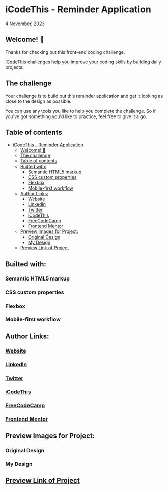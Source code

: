 # iCodeThis - Reminder Application

4 November, 2023

## Welcome! 👋

Thanks for checking out this front-end coding challenge.

[iCodeThis](https://icodethis.com/) challenges help you improve your coding skills by building daily projects.

## The challenge

Your challenge is to build out this reminder application and get it looking as close to the design as possible.

You can use any tools you like to help you complete the challenge. So if you've got something you'd like to practice, feel free to give it a go.

## Table of contents

- [iCodeThis - Reminder Application](#icodethis---reminder-application)
  - [Welcome! 👋](#welcome-)
  - [The challenge](#the-challenge)
  - [Table of contents](#table-of-contents)
  - [Builted with:](#builted-with)
    - [Semantic HTML5 markup](#semantic-html5-markup)
    - [CSS custom properties](#css-custom-properties)
    - [Flexbox](#flexbox)
    - [Mobile-first workflow](#mobile-first-workflow)
  - [Author Links:](#author-links)
    - [Website](#website)
    - [LinkedIn](#linkedin)
    - [Twitter](#twitter)
    - [iCodeThis](#icodethis)
    - [FreeCodeCamp](#freecodecamp)
    - [Frontend Mentor](#frontend-mentor)
  - [Preview Images for Project:](#preview-images-for-project)
    - [Original Design](#original-design)
    - [My Design](#my-design)
  - [Preview Link of Project](#preview-link-of-project)

## Builted with:

### Semantic HTML5 markup

### CSS custom properties

### Flexbox

### Mobile-first workflow

## Author Links:

### [Website](https://www.selimbiber.dev)

### [LinkedIn](https://linkedin.com/in/selim-biber)

### [Twitter](https://www.twitter.com/selimbbr)

### [iCodeThis](https://icodethis.com/selimbiber)

### [FreeCodeCamp](https://www.freecodecamp.org/selimbiber)

### [Frontend Mentor](https://www.frontendmentor.io/profile/selimbiber)

## Preview Images for Project:

### Original Design

### My Design

## [Preview Link of Project](https://htmlpreview.github.io/?https://github.com/selimbiber/30Day30Project-HTML5-CSS3-Challenges/blob/main/%2BDay30-reminder-application/index.html)
